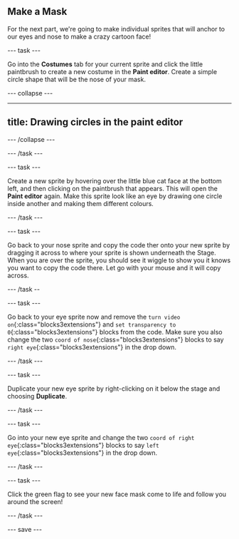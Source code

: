 
## Make a Mask

For the next part, we're going to make individual sprites that will anchor to our eyes and nose to make a crazy cartoon face!

--- task ---

Go into the **Costumes** tab for your current sprite and click the little paintbrush to create a new costume in the **Paint editor**.
Create a simple circle shape that will be the nose of your mask.

--- collapse ---

---
title: Drawing circles in the paint editor
---

--- /collapse ---

--- /task ---

--- task ---

Create a new sprite by hovering over the little blue cat face at the bottom left, and then clicking on the paintbrush that appears. This will open the **Paint editor** again.
Make this sprite look like an eye by drawing one circle inside another and making them different colours.

--- /task ---

--- task ---

Go back to your nose sprite and copy the code ther onto your new sprite by dragging it across to where your sprite is shown underneath the Stage. When you are over the sprite, you should see it wiggle to show you it knows you want to copy the code there. Let go with your mouse and it will copy across.

--- /task --

--- task ---

Go back to your eye sprite now and remove the `turn video on`{:class="blocks3extensions"} and `set transparency to 0`{:class="blocks3extensions"} blocks from the code. Make sure you also change the two `coord of nose`{:class="blocks3extensions"} blocks to say `right eye`{:class="blocks3extensions"} in the drop down.

--- /task ---

--- task ---

Duplicate your new eye sprite by right-clicking on it below the stage and choosing **Duplicate**.

--- /task ---

--- task ---

Go into your new eye sprite and change the two `coord of right eye`{:class="blocks3extensions"} blocks to say `left eye`{:class="blocks3extensions"} in the drop down.

--- /task ---

--- task ---

Click the green flag to see your new face mask come to life and follow you around the screen!

--- /task ---

--- save ---
